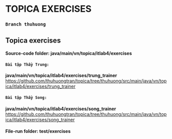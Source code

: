 # TOPICA EXERCISES 
### `Branch thuhuong`
## Topica exercises
#### Source-code folder: java/main/vn/topica/itlab4/exercises
#### `Bài tập Thầy Trung:`
**java/main/vn/topica/itlab4/exercises/trung_trainer**
https://github.com/thuhuongtran/topica/tree/thuhuong/src/main/java/vn/topica/itlab4/exercises/trung_trainer
#### `Bài tập Thầy Song:`
 **java/main/vn/topica/itlab4/exercises/song_trainer**
 https://github.com/thuhuongtran/topica/tree/thuhuong/src/main/java/vn/topica/itlab4/exercises/song_trainer
#### File-run folder: test/exercises


